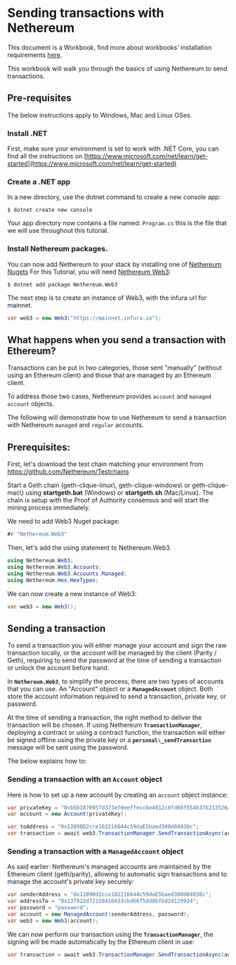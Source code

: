 
# Sending transactions with Nethereum

This document is a Workbook, find more about workbooks' installation requirements  [here](https://docs.microsoft.com/en-us/xamarin/tools/workbooks/install).

This workbook will walk you through the basics of using Nethereum to send transactions.

## Pre-requisites
The below instructions apply to Windows, Mac and Linux OSes.

### Install .NET

First, make sure your environment is set to work with .NET Core, you can find all the instructions on [https://www.microsoft.com/net/learn/get-started](https://www.microsoft.com/net/learn/get-started)

### Create a .NET app

In a new directory, use the dotnet command to create a new console app:

```
$ dotnet create new console
```
 
Your app directory now contains a file named: `Program.cs` this is the file that we will use throughout this tutorial.

### Install Nethereum packages.
You can now add Nethereum to your stack by installing one of [Nethereum Nugets](https://www.nuget.org/packages?q=nethereum)
For this Tutorial, you will need  [Nethereum Web3](https://www.nuget.org/packages/Nethereum.Web3/):

```
$ dotnet add package Nethereum.Web3
```

The next step is to create an instance of Web3, with the infura url for mainnet.

```csharp
var web3 = new Web3("https://mainnet.infura.io");
```

##  What happens when you send a transaction with Ethereum?

Transactions can be put in two categories, those sent "manually" (without using an Ethereum client) and those that are managed by an Ethereum client.

To address those two cases, Nethereum provides `account` and `managed account` objects. 

The following will demonstrate how to use Nethereum to send a transaction with Nethereum `managed` and `regular` accounts.

## Prerequisites:

First, let's download the test chain matching your environment from <https://github.com/Nethereum/Testchains>

Start a Geth chain (geth-clique-linux\\, geth-clique-windows\\ or geth-clique-mac\\) using **startgeth.bat** (Windows) or **startgeth.sh** (Mac/Linux). The chain is setup with the Proof of Authority consensus and will start the mining process immediately.

We need to add Web3 Nuget package:

```csharp
#r "Nethereum.Web3"
```
   
Then, let's add the using statement to Nethereum.Web3.

```csharp
using Nethereum.Web3;
using Nethereum.Web3.Accounts;
using Nethereum.Web3.Accounts.Managed;
using Nethereum.Hex.HexTypes;
```

We can now create a new instance of Web3:

```csharp
var web3 = new Web3();
```

## Sending a transaction

To send a transaction you will either manage your account and sign the raw transaction locally, or the account will be managed by the client (Parity / Geth), requiring to send the password at the time of sending a transaction or unlock the account before hand.

In **`Nethereum.Web3`**, to simplify the process, there are two types of accounts that you can use. An "Account" object or a **`ManagedAccount`** object. Both store the account information required to send a transaction, private key, or password.

At the time of sending a transaction, the right method to deliver the transaction will be chosen. If using Nethereum **`TransactionManager`**, deploying a contract or using a contract function, the transaction will either be signed offline using the private key or a **`personal\_sendTransaction`** message will be sent using the password.

The below explains how to: 

### Sending a transaction with an `Account` object

Here is how to set up a new account by creating an `account` object instance:

```csharp
var privateKey = "0xb5b1870957d373ef0eeffecc6e4812c0fd08f554b37b233526acc331bf1544f7";
var account = new Account(privateKey);
```

```csharp
var toAddress = "0x12890D2cce102216644c59daE5baed380d84830c";
var transaction = await web3.TransactionManager.SendTransactionAsync(account.Address, toAddress, new Nethereum.Hex.HexTypes.HexBigInteger(1));
```

### Sending a transaction with a `ManagedAccount` object

As said earlier: Nethereum's managed accounts are maintained by the Ethereum client (geth/parity), allowing to automatic sign transactions and to manage the account's private key securely:

```csharp
var senderAddress = "0x12890d2cce102216644c59daE5baed380d84830c";
var addressTo = "0x13f022d72158410433cbd66f5dd8bf6d2d129924";
var password = "password";
var account = new ManagedAccount(senderAddress, password);
var web3 = new Web3(account);
```

We can now perform our transaction using the **`TransactionManager`**, the signing will be made automatically by the Ethereum client in use:

```csharp
var transaction = await web3.TransactionManager.SendTransactionAsync(account.Address, addressTo, new HexBigInteger(20))
```

